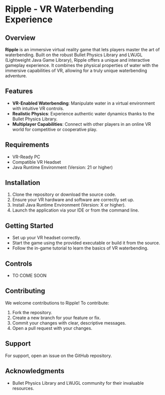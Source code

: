 # Ripple - VR Waterbending Experience

## Overview
**Ripple** is an immersive virtual reality game that lets players master the art of waterbending. Built on the robust Bullet Physics Library and LWJGL (Lightweight Java Game Library), Ripple offers a unique and interactive gameplay experience. It combines the physical properties of water with the immersive capabilities of VR, allowing for a truly unique waterbending adventure.

## Features
- **VR-Enabled Waterbending**: Manipulate water in a virtual environment with intuitive VR controls.
- **Realistic Physics**: Experience authentic water dynamics thanks to the Bullet Physics Library.
- **Multiplayer Capabilities**: Connect with other players in an online VR world for competitive or cooperative play.

## Requirements
- VR-Ready PC
- Compatible VR Headset
- Java Runtime Environment (Version: 21 or higher)

## Installation
1. Clone the repository or download the source code.
2. Ensure your VR hardware and software are correctly set up.
3. Install Java Runtime Environment (Version: X or higher).
4. Launch the application via your IDE or from the command line.

## Getting Started
- Set up your VR headset correctly.
- Start the game using the provided executable or build it from the source.
- Follow the in-game tutorial to learn the basics of VR waterbending.

## Controls
- TO COME SOON

## Contributing
We welcome contributions to Ripple! To contribute:
1. Fork the repository.
2. Create a new branch for your feature or fix.
3. Commit your changes with clear, descriptive messages.
4. Open a pull request with your changes.

## Support
For support, open an issue on the GitHub repository.

## Acknowledgments
- Bullet Physics Library and LWJGL community for their invaluable resources.
